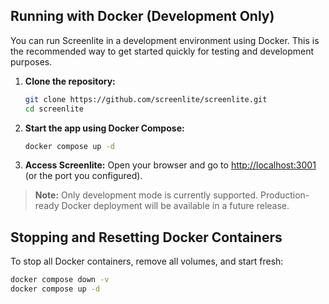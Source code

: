 ## Running with Docker (Development Only)

You can run Screenlite in a development environment using Docker. This is the recommended way to get started quickly for testing and development purposes.

1. **Clone the repository:**
	```sh
	git clone https://github.com/screenlite/screenlite.git
	cd screenlite
	```

2. **Start the app using Docker Compose:**
	```sh
	docker compose up -d
	```

3. **Access Screenlite:**
	Open your browser and go to [http://localhost:3001](http://localhost:3001) (or the port you configured).

> **Note:** Only development mode is currently supported. Production-ready Docker deployment will be available in a future release.

## Stopping and Resetting Docker Containers

To stop all Docker containers, remove all volumes, and start fresh:

```sh
docker compose down -v
docker compose up -d
```